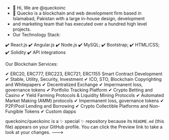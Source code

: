- 👋 Hi, We are @queckoinc
- 👀 Quecko is a blockchain and web development firm based in Islamabad, Pakistan with a large in-house design, development 
- and marketing team that has executed over a hundred high level projects. 
- Our Technology Stack: 

✔️ React.js
✔️ Angular.js
✔️ Node.js
✔️ MySQL;
✔️ Bootstrap;
✔️ HTML/CSS;
✔️ Solidity
✔️ API integrations

Our Blockchain Services: 

✔ ERC20, ERC777, ERC223, ERC721, ERC1155 Smart Contract Development
✔ Stable, Utility, Security, Investment
✔ ICO, STO, Blockchain Copyrighting and Whitepapers
✔ Decentralized Exchange
✔ Impermanent loss, governance tokens
✔ Portfolio Tracking Platform
✔ Crypto Betting and Casino
✔ Yield Farming Protocols & Liquidity Mining Protocols
✔ Automated Market Making (AMM) protocols
✔ Impermanent loss, governance tokens
✔ P2P/Pool Lending and Borrowing
✔ Crypto Collectible Platforms and Non-Fungible Tokens
✔ Custom dapps

queckoinc/queckoinc is a ✨ special ✨ repository because its `README.md` (this file) appears on your GitHub profile.
You can click the Preview link to take a look at your changes.
--->
